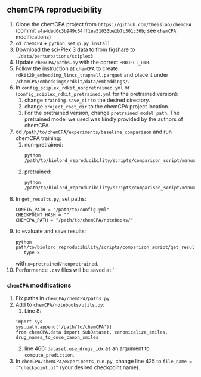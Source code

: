 ## chemCPA reproducibility
1. Clone the chemCPA project from `https://github.com/theislab/chemCPA` (commit `a4a4ded0c3b949c64ff1ea51033be1b7c301c36b`; see `chemCPA` modifications)
2. `cd chemCPA` + `python setup.py install`
3. Download the sci-Plex 3 data to from [figshare](https://figshare.com/ndownloader/files/39324305) to `./data/perturbations/sciplex3`
4. Update  `chemCPA/paths.py` with the correct `PROJECT_DIR`.
5. Follow the instruction at `chemCPA` to create `rdkit2D_embedding_lincs_trapnell.parquet` and place it under `/chemCPA/embeddings/rdkit/data/embeddings/`. 
6. In `config_sciplex_rdkit_nonpretrained.yml` or (`config_sciplex_rdkit_pretrained.yml` for the pretrained version): <br>
   1. change `training.save_dir` to the desired directory. <br>
   2. change `project_root_dir` to the chemCPA project location. <br>
   3. For the pretrained version, change `pretrained_model_path`. The pretrained model we used was kindly provided by the authors of chemCPA. 
7. cd `/path/to/chemCPA/experiments/baseline_comparison` and run chemCPA training:
   1. non-pretrained: <br>
      ```{bash}
      python /path/to/biolord_reproducibility/scripts/comparison_script/manual_seml_sweep_nonpretrained.py
      ```
   2. pretrained: <br>
      ```{bash}
      python /path/to/biolord_reproducibility/scripts/comparison_script/manual_seml_sweep_pretrained.py
      ```
8. In `get_results.py`, set paths:
   ```{python}
   CONFIG_PATH = "/path/to/config.yml"
   CHECKPOINT_HASH = ""
   CHEMCPA_PATH = "/path/to/chemCPA/notebooks/"
   ```
9. to evaluate and save results: 
   ```{bash}
   python path/to/biolord_reproducibility/scripts/comparison_script/get_results.py -- type x
   ```
   with `x=pretrained/nonpretrained`.
10. Performance `.csv` files will be saved at `

### `chemCPA` modifications

1. Fix paths in `chemCPA/chemCPA/paths.py`
2. Add to `chemCPA/notebooks/utils.py`:
   1. Line 8: <br>
   ```
   import sys
   sys.path.append('/path/to/chemCPA')]
   from chemCPA.data import SubDataset, canonicalize_smiles, drug_names_to_once_canon_smiles
    ```
   2. line 466: `dataset.use_drugs_idx` as an argument to `compute_prediction`.
5. In `chemCPA/chemCPA/experiments_run.py`, change line 425 to `file_name = f"checkpoint.pt"` (your desired checkpoint name).
